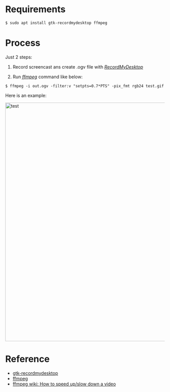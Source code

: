 <!--
{
  "title": "GIF ScreenCast on Ubuntu",
  "date": "2016-09-16T00:32:46.000Z",
  "category": "",
  "tags": [
    "ubuntu",
    "gif"
  ],
  "draft": false
}
-->

# Requirements

```
$ sudo apt install gtk-recordmydesktop ffmpeg
```

# Process

Just 2 steps:

1. Record screencast ans create .ogv file with [_RecordMyDesktop_](http://recordmydesktop.sourceforge.net/about.php)

2. Run [_ffmpeg_](https://ffmpeg.org/) command like below:

```
$ ffmpeg -i out.ogv -filter:v "setpts=0.7*PTS" -pix_fmt rgb24 test.gif
```

Here is an example:

<a href="http://wp.hiogawa.net/wp-content/uploads/2016/09/test.gif"><img src="http://wp.hiogawa.net/wp-content/uploads/2016/09/test.gif" alt="test" width="704" height="752" class="alignnone size-full wp-image-1664" /></a>

# Reference

- [gtk-recordmydesktop](http://recordmydesktop.sourceforge.net/about.php)
- [ffmpeg](https://ffmpeg.org/)
- [ffmpeg wiki: How to speed up/slow down a video](https://trac.ffmpeg.org/wiki/How%20to%20speed%20up%20/%20slow%20down%20a%20video)